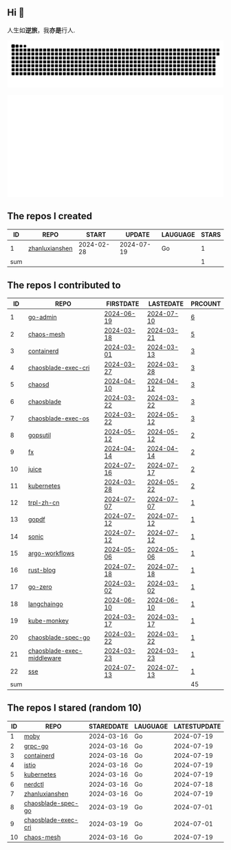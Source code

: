 ## Hi 👋 

人生如**逆旅**，我**亦是**行人.

![github contribution grid snake animation](https://github.com/zhanluxianshen/zhanluxianshen/blob/output/github-contribution-grid-snake.svg)

![Metrics](https://github.com/zhanluxianshen/zhanluxianshen/blob/master/github-metrics.svg)

<!--START_SECTION:my_github-->
## The repos I created
| ID  |                                REPO                                |   START    |   UPDATE   | LAUGUAGE | STARS |
|-----|--------------------------------------------------------------------|------------|------------|----------|-------|
|   1 | [zhanluxianshen](https://github.com/zhanluxianshen/zhanluxianshen) | 2024-02-28 | 2024-07-19 | Go       |     1 |
| sum |                                                                    |            |            |          |     1 |

## The repos I contributed to
| ID  |                                           REPO                                            |                                     FIRSTDATE                                     |                                     LASTEDATE                                     |                                                 PRCOUNT                                                  |
|-----|-------------------------------------------------------------------------------------------|-----------------------------------------------------------------------------------|-----------------------------------------------------------------------------------|----------------------------------------------------------------------------------------------------------|
|   1 | [go-admin](https://github.com/go-admin-team/go-admin)                                     | [2024-06-19](https://github.com/go-admin-team/go-admin/pull/796)                  | [2024-07-10](https://github.com/go-admin-team/go-admin/pull/803)                  | [6](https://github.com/go-admin-team/go-admin/pulls?q=is%3Apr+author%3Azhanluxianshen)                   |
|   2 | [chaos-mesh](https://github.com/chaos-mesh/chaos-mesh)                                    | [2024-03-18](https://github.com/chaos-mesh/chaos-mesh/pull/4373)                  | [2024-03-21](https://github.com/chaos-mesh/chaos-mesh/pull/4380)                  | [5](https://github.com/chaos-mesh/chaos-mesh/pulls?q=is%3Apr+author%3Azhanluxianshen)                    |
|   3 | [containerd](https://github.com/containerd/containerd)                                    | [2024-03-01](https://github.com/containerd/containerd/pull/9906)                  | [2024-03-13](https://github.com/containerd/containerd/pull/9961)                  | [3](https://github.com/containerd/containerd/pulls?q=is%3Apr+author%3Azhanluxianshen)                    |
|   4 | [chaosblade-exec-cri](https://github.com/chaosblade-io/chaosblade-exec-cri)               | [2024-03-27](https://github.com/chaosblade-io/chaosblade-exec-cri/pull/16)        | [2024-03-28](https://github.com/chaosblade-io/chaosblade-exec-cri/pull/17)        | [3](https://github.com/chaosblade-io/chaosblade-exec-cri/pulls?q=is%3Apr+author%3Azhanluxianshen)        |
|   5 | [chaosd](https://github.com/chaos-mesh/chaosd)                                            | [2024-04-10](https://github.com/chaos-mesh/chaosd/pull/263)                       | [2024-04-12](https://github.com/chaos-mesh/chaosd/pull/264)                       | [3](https://github.com/chaos-mesh/chaosd/pulls?q=is%3Apr+author%3Azhanluxianshen)                        |
|   6 | [chaosblade](https://github.com/chaosblade-io/chaosblade)                                 | [2024-03-22](https://github.com/chaosblade-io/chaosblade/pull/1019)               | [2024-03-22](https://github.com/chaosblade-io/chaosblade/pull/1019)               | [3](https://github.com/chaosblade-io/chaosblade/pulls?q=is%3Apr+author%3Azhanluxianshen)                 |
|   7 | [chaosblade-exec-os](https://github.com/chaosblade-io/chaosblade-exec-os)                 | [2024-03-22](https://github.com/chaosblade-io/chaosblade-exec-os/pull/170)        | [2024-05-12](https://github.com/chaosblade-io/chaosblade-exec-os/pull/172)        | [3](https://github.com/chaosblade-io/chaosblade-exec-os/pulls?q=is%3Apr+author%3Azhanluxianshen)         |
|   8 | [gopsutil](https://github.com/shirou/gopsutil)                                            | [2024-05-12](https://github.com/shirou/gopsutil/pull/1647)                        | [2024-05-12](https://github.com/shirou/gopsutil/pull/1647)                        | [2](https://github.com/shirou/gopsutil/pulls?q=is%3Apr+author%3Azhanluxianshen)                          |
|   9 | [fx](https://github.com/uber-go/fx)                                                       | [2024-04-14](https://github.com/uber-go/fx/pull/1189)                             | [2024-04-14](https://github.com/uber-go/fx/pull/1189)                             | [2](https://github.com/uber-go/fx/pulls?q=is%3Apr+author%3Azhanluxianshen)                               |
|  10 | [juice](https://github.com/eatmoreapple/juice)                                            | [2024-07-16](https://github.com/eatmoreapple/juice/pull/305)                      | [2024-07-17](https://github.com/eatmoreapple/juice/pull/306)                      | [2](https://github.com/eatmoreapple/juice/pulls?q=is%3Apr+author%3Azhanluxianshen)                       |
|  11 | [kubernetes](https://github.com/kubernetes/kubernetes)                                    | [2024-03-28](https://github.com/kubernetes/kubernetes/pull/124103)                | [2024-05-22](https://github.com/kubernetes/kubernetes/pull/125047)                | [2](https://github.com/kubernetes/kubernetes/pulls?q=is%3Apr+author%3Azhanluxianshen)                    |
|  12 | [trpl-zh-cn](https://github.com/KaiserY/trpl-zh-cn)                                       | [2024-07-07](https://github.com/KaiserY/trpl-zh-cn/pull/798)                      | [2024-07-07](https://github.com/KaiserY/trpl-zh-cn/pull/798)                      | [1](https://github.com/KaiserY/trpl-zh-cn/pulls?q=is%3Apr+author%3Azhanluxianshen)                       |
|  13 | [gopdf](https://github.com/tiechui1994/gopdf)                                             | [2024-07-12](https://github.com/tiechui1994/gopdf/pull/40)                        | [2024-07-12](https://github.com/tiechui1994/gopdf/pull/40)                        | [1](https://github.com/tiechui1994/gopdf/pulls?q=is%3Apr+author%3Azhanluxianshen)                        |
|  14 | [sonic](https://github.com/bytedance/sonic)                                               | [2024-07-12](https://github.com/bytedance/sonic/pull/672)                         | [2024-07-12](https://github.com/bytedance/sonic/pull/672)                         | [1](https://github.com/bytedance/sonic/pulls?q=is%3Apr+author%3Azhanluxianshen)                          |
|  15 | [argo-workflows](https://github.com/argoproj/argo-workflows)                              | [2024-05-06](https://github.com/argoproj/argo-workflows/pull/13013)               | [2024-05-06](https://github.com/argoproj/argo-workflows/pull/13013)               | [1](https://github.com/argoproj/argo-workflows/pulls?q=is%3Apr+author%3Azhanluxianshen)                  |
|  16 | [rust-blog](https://github.com/pretzelhammer/rust-blog)                                   | [2024-07-18](https://github.com/pretzelhammer/rust-blog/pull/78)                  | [2024-07-18](https://github.com/pretzelhammer/rust-blog/pull/78)                  | [1](https://github.com/pretzelhammer/rust-blog/pulls?q=is%3Apr+author%3Azhanluxianshen)                  |
|  17 | [go-zero](https://github.com/zeromicro/go-zero)                                           | [2024-03-02](https://github.com/zeromicro/go-zero/pull/3955)                      | [2024-03-02](https://github.com/zeromicro/go-zero/pull/3955)                      | [1](https://github.com/zeromicro/go-zero/pulls?q=is%3Apr+author%3Azhanluxianshen)                        |
|  18 | [langchaingo](https://github.com/tmc/langchaingo)                                         | [2024-06-10](https://github.com/tmc/langchaingo/pull/874)                         | [2024-06-10](https://github.com/tmc/langchaingo/pull/874)                         | [1](https://github.com/tmc/langchaingo/pulls?q=is%3Apr+author%3Azhanluxianshen)                          |
|  19 | [kube-monkey](https://github.com/asobti/kube-monkey)                                      | [2024-03-17](https://github.com/asobti/kube-monkey/pull/262)                      | [2024-03-17](https://github.com/asobti/kube-monkey/pull/262)                      | [1](https://github.com/asobti/kube-monkey/pulls?q=is%3Apr+author%3Azhanluxianshen)                       |
|  20 | [chaosblade-spec-go](https://github.com/chaosblade-io/chaosblade-spec-go)                 | [2024-03-22](https://github.com/chaosblade-io/chaosblade-spec-go/pull/56)         | [2024-03-22](https://github.com/chaosblade-io/chaosblade-spec-go/pull/56)         | [1](https://github.com/chaosblade-io/chaosblade-spec-go/pulls?q=is%3Apr+author%3Azhanluxianshen)         |
|  21 | [chaosblade-exec-middleware](https://github.com/chaosblade-io/chaosblade-exec-middleware) | [2024-03-23](https://github.com/chaosblade-io/chaosblade-exec-middleware/pull/12) | [2024-03-23](https://github.com/chaosblade-io/chaosblade-exec-middleware/pull/12) | [1](https://github.com/chaosblade-io/chaosblade-exec-middleware/pulls?q=is%3Apr+author%3Azhanluxianshen) |
|  22 | [sse](https://github.com/gin-contrib/sse)                                                 | [2024-07-13](https://github.com/gin-contrib/sse/pull/41)                          | [2024-07-13](https://github.com/gin-contrib/sse/pull/41)                          | [1](https://github.com/gin-contrib/sse/pulls?q=is%3Apr+author%3Azhanluxianshen)                          |
| sum |                                                                                           |                                                                                   |                                                                                   |                                                                                                       45 |

## The repos I stared (random 10)
| ID |                                    REPO                                     | STAREDDATE | LAUGUAGE | LATESTUPDATE |
|----|-----------------------------------------------------------------------------|------------|----------|--------------|
|  1 | [moby](https://github.com/moby/moby)                                        | 2024-03-16 | Go       | 2024-07-19   |
|  2 | [grpc-go](https://github.com/grpc/grpc-go)                                  | 2024-03-16 | Go       | 2024-07-19   |
|  3 | [containerd](https://github.com/containerd/containerd)                      | 2024-03-16 | Go       | 2024-07-19   |
|  4 | [istio](https://github.com/istio/istio)                                     | 2024-03-16 | Go       | 2024-07-19   |
|  5 | [kubernetes](https://github.com/kubernetes/kubernetes)                      | 2024-03-16 | Go       | 2024-07-19   |
|  6 | [nerdctl](https://github.com/containerd/nerdctl)                            | 2024-03-16 | Go       | 2024-07-18   |
|  7 | [zhanluxianshen](https://github.com/zhanluxianshen/zhanluxianshen)          | 2024-03-16 | Go       | 2024-07-19   |
|  8 | [chaosblade-spec-go](https://github.com/chaosblade-io/chaosblade-spec-go)   | 2024-03-19 | Go       | 2024-07-01   |
|  9 | [chaosblade-exec-cri](https://github.com/chaosblade-io/chaosblade-exec-cri) | 2024-03-19 | Go       | 2024-07-01   |
| 10 | [chaos-mesh](https://github.com/chaos-mesh/chaos-mesh)                      | 2024-03-16 | Go       | 2024-07-19   |

<!--END_SECTION:my_github-->


